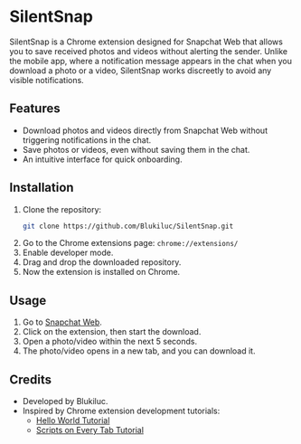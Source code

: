 # SilentSnap
SilentSnap is a Chrome extension designed for Snapchat Web that allows you to save received photos and videos without alerting the sender. Unlike the mobile app, where a notification message appears in the chat when you download a photo or a video, SilentSnap works discreetly to avoid any visible notifications.

## Features
- Download photos and videos directly from Snapchat Web without triggering notifications in the chat.
- Save photos or videos, even without saving them in the chat.
- An intuitive interface for quick onboarding.
  
## Installation
1. Clone the repository:
   ```bash
   git clone https://github.com/Blukiluc/SilentSnap.git
2. Go to the Chrome extensions page: `chrome://extensions/`
3. Enable developer mode.
4. Drag and drop the downloaded repository.
5. Now the extension is installed on Chrome.

## Usage
1. Go to [Snapchat Web](https://web.snapchat.com/).
2. Click on the extension, then start the download.
3. Open a photo/video within the next 5 seconds.
4. The photo/video opens in a new tab, and you can download it.

## Credits
- Developed by Blukiluc.
- Inspired by Chrome extension development tutorials:
  - [Hello World Tutorial](https://developer.chrome.com/docs/extensions/get-started/tutorial/hello-world)
  - [Scripts on Every Tab Tutorial](https://developer.chrome.com/docs/extensions/get-started/tutorial/scripts-on-every-tab)
